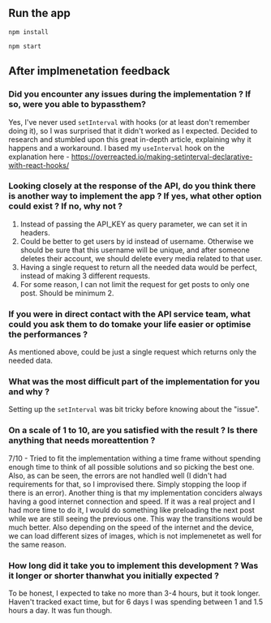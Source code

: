 ## Run the app

`npm install`

`npm start`

## After implmenetation feedback

### Did you encounter any issues during the implementation ? If so, were you able to bypassthem?

Yes, I've never used `setInterval` with hooks (or at least don't remember doing it), so I was surprised that it didn't worked as I expected. Decided to research and stumbled upon this great in-depth article, explaining why it happens and a workaround. I based my `useInterval` hook on the explanation here - https://overreacted.io/making-setinterval-declarative-with-react-hooks/

### Looking closely at the response of the API, do you think there is another way to implement the app ? If yes, what other option could exist ? If no, why not ?

1. Instead of passing the API_KEY as query parameter, we can set it in headers.
2. Could be better to get users by id instead of username. Otherwise we should be sure that this username will be unique, and after someone deletes their account, we should delete every media related to that user.
3. Having a single request to return all the needed data would be perfect, instead of making 3 different requests.
4. For some reason, I can not limit the request for get posts to only one post. Should be minimum 2.

### If you were in direct contact with the API service team, what could you ask them to do tomake your life easier or optimise the performances ?

As mentioned above, could be just a single request which returns only the needed data.

### What was the most difficult part of the implementation for you and why ?

Setting up the `setInterval` was bit tricky before knowing about the "issue".

### On a scale of 1 to 10, are you satisfied with the result ? Is there anything that needs moreattention ?

7/10 - Tried to fit the implementation withing a time frame without spending enough time to think of all possible solutions and so picking the best one. Also, as can be seen, the errors are not handled well (I didn't had requirements for that, so I improvised there. Simply stopping the loop if there is an error). Another thing is that my implementation conciders always having a good internet connection and speed. If it was a real project and I had more time to do it, I would do something like preloading the next post while we are still seeing the previous one. This way the transitions would be much better. Also depending on the speed of the internet and the device, we can load different sizes of images, which is not implemenetet as well for the same reason.

### How long did it take you to implement this development ? Was it longer or shorter thanwhat you initially expected ?

To be honest, I expected to take no more than 3-4 hours, but it took longer. Haven't tracked exact time, but for 6 days I was spending between 1 and 1.5 hours a day. It was fun though.

